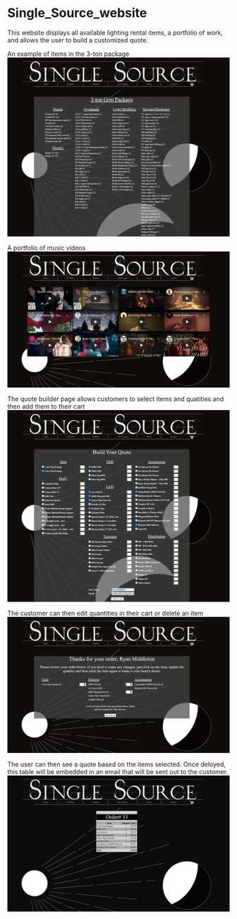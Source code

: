 # Single_Source_website
This website displays all available lighting rental items, a portfolio of work, and allows the user to build a customized quote.

An example of items in the 3-ton package
![](Screenshots/3_ton_list.png)

A portfolio of music videos
![](Screenshots/music_videos.png)

The quote builder page allows customers to select items and quatities and then add them to their cart
![](Screenshots/quote_page.png)

The customer can then edit quantities in their cart or delete an item
![](Screenshots/cart.png)

The user can then see a quote based on the items selected. Once deloyed, this table will be embedded in an email that will be sent out to the customer.
![](Screenshots/send_quote.png)
